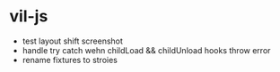 # vil-js

- test layout shift screenshot
- handle try catch wehn childLoad && childUnload hooks throw error
- rename fixtures to stroies
